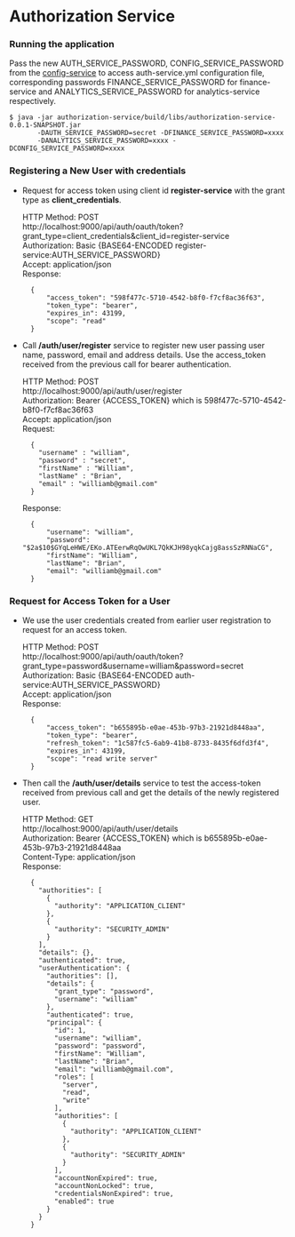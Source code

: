 Authorization Service
=============

### Running the application

Pass the new AUTH_SERVICE_PASSWORD, CONFIG_SERVICE_PASSWORD from the [config-service](/../config-service/README.md) to access auth-service.yml configuration file, corresponding passwords FINANCE_SERVICE_PASSWORD for finance-service and ANALYTICS_SERVICE_PASSWORD for analytics-service respectively.

    $ java -jar authorization-service/build/libs/authorization-service-0.0.1-SNAPSHOT.jar
           -DAUTH_SERVICE_PASSWORD=secret -DFINANCE_SERVICE_PASSWORD=xxxx 
           -DANALYTICS_SERVICE_PASSWORD=xxxx -DCONFIG_SERVICE_PASSWORD=xxxx
 
### Registering a New User with credentials

* Request for access token using client id **register-service** with the grant type as **client_credentials**.

    HTTP Method: POST  
    http://localhost:9000/api/auth/oauth/token?grant_type=client_credentials&client_id=register-service  
    Authorization: Basic {BASE64-ENCODED register-service:AUTH_SERVICE_PASSWORD}  
    Accept: application/json  
    Response:  
    
        {
            "access_token": "598f477c-5710-4542-b8f0-f7cf8ac36f63",
            "token_type": "bearer",
            "expires_in": 43199,
            "scope": "read"
        }

* Call **/auth/user/register** service to register new user passing user name, password, email and address details.
    Use the access_token received from the previous call for bearer authentication. 
    
    HTTP Method: POST  
    http://localhost:9000/api/auth/user/register  
    Authorization: Bearer {ACCESS_TOKEN} which is 598f477c-5710-4542-b8f0-f7cf8ac36f63  
    Accept: application/json  
    Request:  
    
        {
          "username" : "william",
          "password" : "secret",
          "firstName" : "William",
          "lastName" : "Brian",
          "email" : "williamb@gmail.com"
        }
    
    Response:  
    
        {
            "username": "william",
            "password": "$2a$10$GYqLeHWE/EKo.ATEerwRqOwUKL7QkKJH98yqkCajg8assSzRNNaCG",
            "firstName": "William",
            "lastName": "Brian",
            "email": "williamb@gmail.com"
        }

### Request for Access Token for a User

* We use the user credentials created from earlier user registration to request for an access token.

    HTTP Method: POST  
    http://localhost:9000/api/auth/oauth/token?grant_type=password&username=william&password=secret  
    Authorization: Basic {BASE64-ENCODED auth-service:AUTH_SERVICE_PASSWORD}  
    Accept: application/json  
    Response:  
    
        {
            "access_token": "b655895b-e0ae-453b-97b3-21921d8448aa",
            "token_type": "bearer",
            "refresh_token": "1c587fc5-6ab9-41b8-8733-8435f6dfd3f4",
            "expires_in": 43199,
            "scope": "read write server"
        }

* Then call the **/auth/user/details** service to test the access-token received from previous call and get the details of the newly registered user.

    HTTP Method: GET  
    http://localhost:9000/api/auth/user/details  
    Authorization: Bearer {ACCESS_TOKEN} which is b655895b-e0ae-453b-97b3-21921d8448aa  
    Content-Type: application/json  
    Response:  
    
        {
          "authorities": [
            {
              "authority": "APPLICATION_CLIENT"
            },
            {
              "authority": "SECURITY_ADMIN"
            }
          ],
          "details": {},
          "authenticated": true,
          "userAuthentication": {
            "authorities": [],
            "details": {
              "grant_type": "password",
              "username": "william"
            },
            "authenticated": true,
            "principal": {
              "id": 1,
              "username": "william",
              "password": "password",
              "firstName": "William",
              "lastName": "Brian",
              "email": "williamb@gmail.com",
              "roles": [
                "server",
                "read",
                "write"
              ],
              "authorities": [
                {
                  "authority": "APPLICATION_CLIENT"
                },
                {
                  "authority": "SECURITY_ADMIN"
                }
              ],
              "accountNonExpired": true,
              "accountNonLocked": true,
              "credentialsNonExpired": true,
              "enabled": true
            }
          }
        }
    
